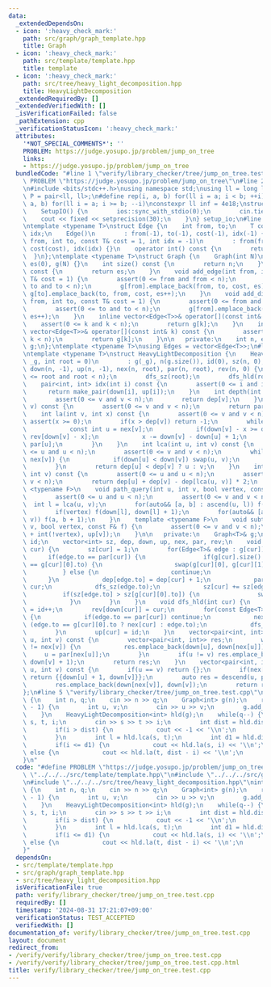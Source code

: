 ```yaml
---
data:
  _extendedDependsOn:
  - icon: ':heavy_check_mark:'
    path: src/graph/graph_template.hpp
    title: Graph
  - icon: ':heavy_check_mark:'
    path: src/template/template.hpp
    title: template
  - icon: ':heavy_check_mark:'
    path: src/tree/heavy_light_decomposition.hpp
    title: HeavyLightDecomposition
  _extendedRequiredBy: []
  _extendedVerifiedWith: []
  _isVerificationFailed: false
  _pathExtension: cpp
  _verificationStatusIcon: ':heavy_check_mark:'
  attributes:
    '*NOT_SPECIAL_COMMENTS*': ''
    PROBLEM: https://judge.yosupo.jp/problem/jump_on_tree
    links:
    - https://judge.yosupo.jp/problem/jump_on_tree
  bundledCode: "#line 1 \"verify/library_checker/tree/jump_on_tree.test.cpp\"\n#define\
    \ PROBLEM \"https://judge.yosupo.jp/problem/jump_on_tree\"\n#line 2 \"src/template/template.hpp\"\
    \n#include <bits/stdc++.h>\nusing namespace std;\nusing ll = long long;\nusing\
    \ P = pair<ll, ll>;\n#define rep(i, a, b) for(ll i = a; i < b; ++i)\n#define rrep(i,\
    \ a, b) for(ll i = a; i >= b; --i)\nconstexpr ll inf = 4e18;\nstruct SetupIO {\n\
    \    SetupIO() {\n        ios::sync_with_stdio(0);\n        cin.tie(0);\n    \
    \    cout << fixed << setprecision(30);\n    }\n} setup_io;\n#line 3 \"src/graph/graph_template.hpp\"\
    \ntemplate <typename T>\nstruct Edge {\n    int from, to;\n    T cost;\n    int\
    \ idx;\n    Edge()\n        : from(-1), to(-1), cost(-1), idx(-1) {}\n    Edge(int\
    \ from, int to, const T& cost = 1, int idx = -1)\n        : from(from), to(to),\
    \ cost(cost), idx(idx) {}\n    operator int() const {\n        return to;\n  \
    \  }\n};\ntemplate <typename T>\nstruct Graph {\n    Graph(int N)\n        : n(N),\
    \ es(0), g(N) {}\n    int size() const {\n        return n;\n    }\n    int edge_size()\
    \ const {\n        return es;\n    }\n    void add_edge(int from, int to, const\
    \ T& cost = 1) {\n        assert(0 <= from and from < n);\n        assert(0 <=\
    \ to and to < n);\n        g[from].emplace_back(from, to, cost, es);\n       \
    \ g[to].emplace_back(to, from, cost, es++);\n    }\n    void add_directed_edge(int\
    \ from, int to, const T& cost = 1) {\n        assert(0 <= from and from < n);\n\
    \        assert(0 <= to and to < n);\n        g[from].emplace_back(from, to, cost,\
    \ es++);\n    }\n    inline vector<Edge<T>>& operator[](const int& k) {\n    \
    \    assert(0 <= k and k < n);\n        return g[k];\n    }\n    inline const\
    \ vector<Edge<T>>& operator[](const int& k) const {\n        assert(0 <= k and\
    \ k < n);\n        return g[k];\n    }\n\n   private:\n    int n, es;\n    vector<vector<Edge<T>>>\
    \ g;\n};\ntemplate <typename T>\nusing Edges = vector<Edge<T>>;\n#line 4 \"src/tree/heavy_light_decomposition.hpp\"\
    \ntemplate <typename T>\nstruct HeavyLightDecomposition {\n    HeavyLightDecomposition(Graph<T>&\
    \ _g, int root = 0)\n        : g(_g), n(g.size()), id(0), sz(n, 0), dep(n, 0),\
    \ down(n, -1), up(n, -1), nex(n, root), par(n, root), rev(n, 0) {\n        assert(0\
    \ <= root and root < n);\n        dfs_sz(root);\n        dfs_hld(root);\n    }\n\
    \    pair<int, int> idx(int i) const {\n        assert(0 <= i and i < n);\n  \
    \      return make_pair(down[i], up[i]);\n    }\n    int depth(int v) const {\n\
    \        assert(0 <= v and v < n);\n        return dep[v];\n    }\n    int parent(int\
    \ v) const {\n        assert(0 <= v and v < n);\n        return par[v];\n    }\n\
    \    int la(int v, int x) const {\n        assert(0 <= v and v < n);\n       \
    \ assert(x >= 0);\n        if(x > dep[v]) return -1;\n        while(true) {\n\
    \            const int u = nex[v];\n            if(down[v] - x >= down[u]) return\
    \ rev[down[v] - x];\n            x -= down[v] - down[u] + 1;\n            v =\
    \ par[u];\n        }\n    }\n    int lca(int u, int v) const {\n        assert(0\
    \ <= u and u < n);\n        assert(0 <= v and v < n);\n        while(nex[u] !=\
    \ nex[v]) {\n            if(down[u] < down[v]) swap(u, v);\n            u = par[nex[u]];\n\
    \        }\n        return dep[u] < dep[v] ? u : v;\n    }\n    int dist(int u,\
    \ int v) const {\n        assert(0 <= u and u < n);\n        assert(0 <= v and\
    \ v < n);\n        return dep[u] + dep[v] - dep[lca(u, v)] * 2;\n    }\n    template\
    \ <typename F>\n    void path_query(int u, int v, bool vertex, const F& f) {\n\
    \        assert(0 <= u and u < n);\n        assert(0 <= v and v < n);\n      \
    \  int l = lca(u, v);\n        for(auto&& [a, b] : ascend(u, l)) f(a + 1, b);\n\
    \        if(vertex) f(down[l], down[l] + 1);\n        for(auto&& [a, b] : descend(l,\
    \ v)) f(a, b + 1);\n    }\n    template <typename F>\n    void subtree_query(int\
    \ v, bool vertex, const F& f) {\n        assert(0 <= v and v < n);\n        f(down[v]\
    \ + int(!vertex), up[v]);\n    }\n\n   private:\n    Graph<T>& g;\n    int n,\
    \ id;\n    vector<int> sz, dep, down, up, nex, par, rev;\n    void dfs_sz(int\
    \ cur) {\n        sz[cur] = 1;\n        for(Edge<T>& edge : g[cur]) {\n      \
    \      if(edge.to == par[cur]) {\n                if(g[cur].size() >= 2 and edge.to\
    \ == g[cur][0].to) {\n                    swap(g[cur][0], g[cur][1]);\n      \
    \          } else {\n                    continue;\n                }\n      \
    \      }\n            dep[edge.to] = dep[cur] + 1;\n            par[edge.to] =\
    \ cur;\n            dfs_sz(edge.to);\n            sz[cur] += sz[edge.to];\n  \
    \          if(sz[edge.to] > sz[g[cur][0].to]) {\n                swap(edge, g[cur][0]);\n\
    \            }\n        }\n    }\n    void dfs_hld(int cur) {\n        down[cur]\
    \ = id++;\n        rev[down[cur]] = cur;\n        for(const Edge<T>& edge : g[cur])\
    \ {\n            if(edge.to == par[cur]) continue;\n            nex[edge.to] =\
    \ (edge.to == g[cur][0].to ? nex[cur] : edge.to);\n            dfs_hld(edge.to);\n\
    \        }\n        up[cur] = id;\n    }\n    vector<pair<int, int>> ascend(int\
    \ u, int v) const {\n        vector<pair<int, int>> res;\n        while(nex[u]\
    \ != nex[v]) {\n            res.emplace_back(down[u], down[nex[u]]);\n       \
    \     u = par[nex[u]];\n        }\n        if(u != v) res.emplace_back(down[u],\
    \ down[v] + 1);\n        return res;\n    }\n    vector<pair<int, int>> descend(int\
    \ u, int v) const {\n        if(u == v) return {};\n        if(nex[u] == nex[v])\
    \ return {{down[u] + 1, down[v]}};\n        auto res = descend(u, par[nex[v]]);\n\
    \        res.emplace_back(down[nex[v]], down[v]);\n        return res;\n    }\n\
    };\n#line 5 \"verify/library_checker/tree/jump_on_tree.test.cpp\"\nint main(void)\
    \ {\n    int n, q;\n    cin >> n >> q;\n    Graph<int> g(n);\n    rep(i, 0, n\
    \ - 1) {\n        int u, v;\n        cin >> u >> v;\n        g.add_edge(u, v);\n\
    \    }\n    HeavyLightDecomposition<int> hld(g);\n    while(q--) {\n        int\
    \ s, t, i;\n        cin >> s >> t >> i;\n        int dist = hld.dist(s, t);\n\
    \        if(i > dist) {\n            cout << -1 << '\\n';\n            continue;\n\
    \        }\n        int l = hld.lca(s, t);\n        int d1 = hld.dist(s, l);\n\
    \        if(i <= d1) {\n            cout << hld.la(s, i) << '\\n';\n        }\
    \ else {\n            cout << hld.la(t, dist - i) << '\\n';\n        }\n    }\n\
    }\n"
  code: "#define PROBLEM \"https://judge.yosupo.jp/problem/jump_on_tree\"\n#include\
    \ \"../../../src/template/template.hpp\"\n#include \"../../../src/graph/graph_template.hpp\"\
    \n#include \"../../../src/tree/heavy_light_decomposition.hpp\"\nint main(void)\
    \ {\n    int n, q;\n    cin >> n >> q;\n    Graph<int> g(n);\n    rep(i, 0, n\
    \ - 1) {\n        int u, v;\n        cin >> u >> v;\n        g.add_edge(u, v);\n\
    \    }\n    HeavyLightDecomposition<int> hld(g);\n    while(q--) {\n        int\
    \ s, t, i;\n        cin >> s >> t >> i;\n        int dist = hld.dist(s, t);\n\
    \        if(i > dist) {\n            cout << -1 << '\\n';\n            continue;\n\
    \        }\n        int l = hld.lca(s, t);\n        int d1 = hld.dist(s, l);\n\
    \        if(i <= d1) {\n            cout << hld.la(s, i) << '\\n';\n        }\
    \ else {\n            cout << hld.la(t, dist - i) << '\\n';\n        }\n    }\n\
    }"
  dependsOn:
  - src/template/template.hpp
  - src/graph/graph_template.hpp
  - src/tree/heavy_light_decomposition.hpp
  isVerificationFile: true
  path: verify/library_checker/tree/jump_on_tree.test.cpp
  requiredBy: []
  timestamp: '2024-08-31 17:21:07+09:00'
  verificationStatus: TEST_ACCEPTED
  verifiedWith: []
documentation_of: verify/library_checker/tree/jump_on_tree.test.cpp
layout: document
redirect_from:
- /verify/verify/library_checker/tree/jump_on_tree.test.cpp
- /verify/verify/library_checker/tree/jump_on_tree.test.cpp.html
title: verify/library_checker/tree/jump_on_tree.test.cpp
---
```

